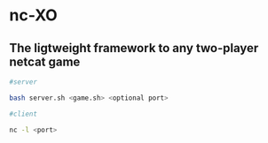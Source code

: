 # nc-XO
## The ligtweight framework to any two-player netcat game

```bash
#server

bash server.sh <game.sh> <optional port>

```
```bash
#client

nc -l <port>

```
